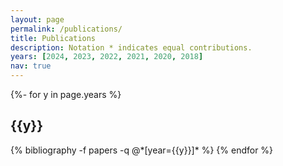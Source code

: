```yaml
---
layout: page
permalink: /publications/
title: Publications
description: Notation * indicates equal contributions.
years: [2024, 2023, 2022, 2021, 2020, 2018]
nav: true
---
```

<!-- _pages/publications.md -->
<div class="publications">

{%- for y in page.years %}
  <h2 class="year">{{y}}</h2>
  {% bibliography -f papers -q @*[year={{y}}]* %}
{% endfor %}

</div>
